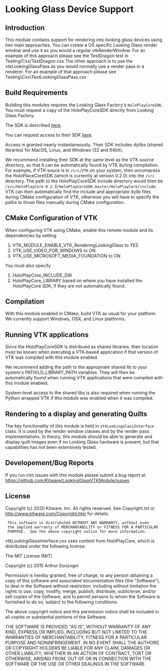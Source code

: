 # Looking Glass Device Support

## Introduction

This module contains support for rendering into looking glass devices using
two main approaches. You can create a OS specific Looking Glass render
window and use it as you would a regular vtkRenderWindow. For an example of
this approach please see the TestDragon test in Testing/Cxx/TestDragon.cxx
The other approach is to use the vtkLookingGlassPass as you would normally
use a render pass in a renderer. For an example of that approach please see
Testing\Cxx\TestLookingGlassPass.cxx

## Build Requirements

Building this modules requires the Looking Glass Factory's
`HoloPlayCoreSDK`. You must request a copy of the HoloPlayCoreSDK
directly from Looking Glass Factory.

The SDK is described
[here](https://docs.lookingglassfactory.com/holoplay-core/holoplay-core-sdk).

You can request access to their SDK
[here](https://lookingglassfactory.com/software#holoplay-core).

Access is granted nearly instantaneously.  Their SDK includes dylibs
(shared libraries) for MacOS, Linux, and Windows (32 and 64bit).

We recommend installing their SDK at the same level as the
VTK source directory, so that it can be automatically found by VTK during
compilation.  For example, if VTK souce is in `/src/VTK` on your system,
then uncompress the HoloPlaceCoreSDK (which is currently at version 0.2.0) into
the `/src` directory.   The path to the HoloPlayCoreSDK include directory
would then be `/src/HoloPlayCore-0.2.0/HoloPlayCoreSDK-master/HoloPlayCore/include`.
VTK can then automatically find the include and appropriate dylib files
during CMake configuration of VTK,  otherwise you will have to specify
the paths to those files manually during CMake configuration.

## CMake Configuration of VTK

When configuring VTK using CMake, enable this remote module and its dependencies by setting
1. VTK_MODULE_ENABLE_VTK_RenderingLookingGlass to YES
2. VTK_USE_VIDEO_FOR_WINDOWS to ON
3. VTK_USE_MICROSOFT_MEDIA_FOUNDATION to ON

You must also specify
1. HoloPlayCore_INCLUDE_DIR
2. HoloPlayCore_LIBRARY
based on where you have installed the HoloPlayCore SDK, if they are not
automatically found.

## Compilation

With this module enabled in CMake, build VTK as usual for your platform. We
currently support Windows, OSX, and Linux platforms.

## Running VTK applications

Since the HoloPlayCoreSDK is distribued as shared libraries, their location
must be known when executing a VTK-based application if that version of
VTK was compiled with this module enabled.

We recommend adding the path to the appropriate shared lib to your system's
PATH/LD_LIBRARY_PATH variables.  They will then be automatically found
when running VTK applications that were compiled with this module enabled.

System-level access to the shared libs is also required when running the
Python wrapped VTK if this module was enabled when it was compiled.

## Rendering to a display and generating Quilts

The key functionality of this module is held in `vtkLookingGlassInterface`
class.  It is used by the render window classes and by the render pass
implementations. In theory, this module should be able to generate and
display quilt images even if no Looking Glass hardware is present, but
that capabilities has not been extensively tested.

## Developement/Bug Reports

If you run into issues with this module please submit a bug report at
https://github.com/Kitware/LookingGlassVTKModule/issues

## License

Copyright (c) 2020 Kitware, Inc.
All rights reserved.
See Copyright.txt or http://www.kitware.com/Copyright.htm for details.

     This software is distributed WITHOUT ANY WARRANTY; without even
     the implied warranty of MERCHANTABILITY or FITNESS FOR A PARTICULAR
     PURPOSE.  See the above copyright notice for more information.

vtkLookingGlassInterface.cxx uses content from HoloPlayCore, which is
distributed under the following license:

The MIT License (MIT)

Copyright (c) 2015 Arthur Sonzogni

Permission is hereby granted, free of charge, to any person obtaining a copy
of this software and associated documentation files (the "Software"), to
deal in the Software without restriction, including without limitation the
rights to use, copy, modify, merge, publish, distribute, sublicense, and/or
sell copies of the Software, and to permit persons to whom the Software is
furnished to do so, subject to the following conditions:

The above copyright notice and this permission notice shall be included in
all copies or substantial portions of the Software.

THE SOFTWARE IS PROVIDED "AS IS", WITHOUT WARRANTY OF ANY KIND, EXPRESS OR
IMPLIED, INCLUDING BUT NOT LIMITED TO THE WARRANTIES OF MERCHANTABILITY,
FITNESS FOR A PARTICULAR PURPOSE AND NONINFRINGEMENT. IN NO EVENT SHALL THE
AUTHORS OR COPYRIGHT HOLDERS BE LIABLE FOR ANY CLAIM, DAMAGES OR OTHER
LIABILITY, WHETHER IN AN ACTION OF CONTRACT, TORT OR OTHERWISE, ARISING
FROM, OUT OF OR IN CONNECTION WITH THE SOFTWARE OR THE USE OR OTHER DEALINGS
IN THE SOFTWARE.
